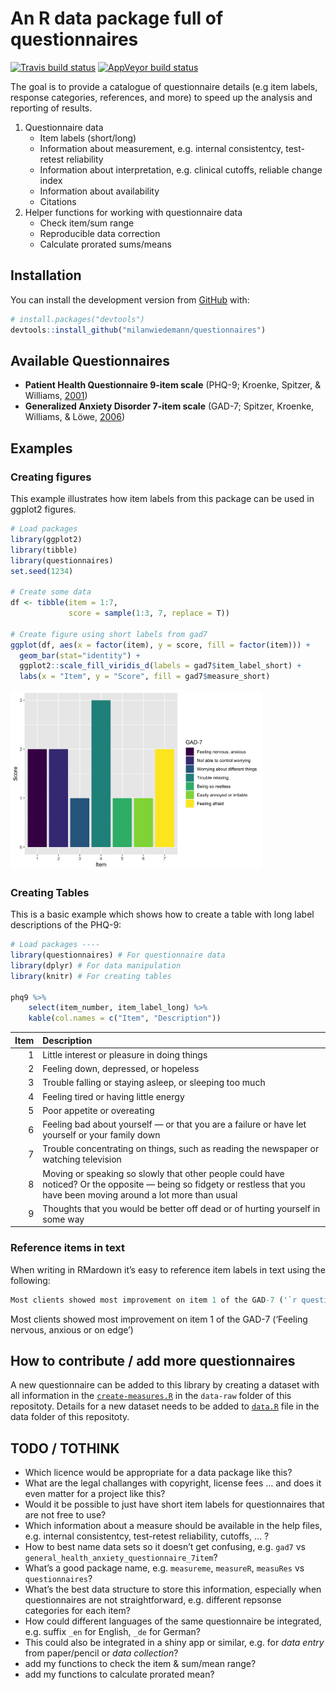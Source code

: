 
<!-- README.md is generated from README.Rmd. Please edit that file -->

# An R data package full of questionnaires

<!-- badges: start -->

[![Travis build
status](https://travis-ci.com/milanwiedemann/questionnaires.svg?branch=master)](https://travis-ci.com/milanwiedemann/questionnaires)
[![AppVeyor build
status](https://ci.appveyor.com/api/projects/status/github/milanwiedemann/questionnaires?branch=master&svg=true)](https://ci.appveyor.com/project/milanwiedemann/questionnaires)
<!-- badges: end -->

The goal is to provide a catalogue of questionnaire details (e.g item
labels, response categories, references, and more) to speed up the
analysis and reporting of results.

1.  Questionnaire data
      - Item labels (short/long)
      - Information about measurement, e.g. internal consistentcy,
        test-retest reliability
      - Information about interpretation, e.g. clinical cutoffs,
        reliable change index
      - Information about availability
      - Citations
2.  Helper functions for working with questionnaire data
      - Check item/sum range
      - Reproducible data correction
      - Calculate prorated sums/means

## Installation

You can install the development version from
[GitHub](https://github.com/milanwiedemann/questionnaires) with:

``` r
# install.packages("devtools")
devtools::install_github("milanwiedemann/questionnaires")
```

## Available Questionnaires

  - **Patient Health Questionnaire 9-item scale** (PHQ-9; Kroenke,
    Spitzer, & Williams,
    [2001](https://doi.org/10.1046/j.1525-1497.2001.016009606.x))
  - **Generalized Anxiety Disorder 7-item scale** (GAD-7; Spitzer,
    Kroenke, Williams, & Löwe,
    [2006](https://doi.org/10.1001/archinte.166.10.1092))

## Examples

### Creating figures

This example illustrates how item labels from this package can be used
in ggplot2 figures.

``` r
# Load packages
library(ggplot2)
library(tibble)
library(questionnaires)
set.seed(1234)

# Create some data
df <- tibble(item = 1:7,
             score = sample(1:3, 7, replace = T))

# Create figure using short labels from gad7
ggplot(df, aes(x = factor(item), y = score, fill = factor(item))) +
  geom_bar(stat="identity") +
  ggplot2::scale_fill_viridis_d(labels = gad7$item_label_short) +
  labs(x = "Item", y = "Score", fill = gad7$measure_short)
```

<img src="man/figures/README-unnamed-chunk-2-1.png" width="80%" />

### Creating Tables

This is a basic example which shows how to create a table with long
label descriptions of the PHQ-9:

``` r
# Load packages ----
library(questionnaires) # For questionnaire data
library(dplyr) # For data manipulation
library(knitr) # For creating tables

phq9 %>%
    select(item_number, item_label_long) %>% 
    kable(col.names = c("Item", "Description"))
```

| Item | Description                                                                                                                                                              |
| ---: | :----------------------------------------------------------------------------------------------------------------------------------------------------------------------- |
|    1 | Little interest or pleasure in doing things                                                                                                                              |
|    2 | Feeling down, depressed, or hopeless                                                                                                                                     |
|    3 | Trouble falling or staying asleep, or sleeping too much                                                                                                                  |
|    4 | Feeling tired or having little energy                                                                                                                                    |
|    5 | Poor appetite or overeating                                                                                                                                              |
|    6 | Feeling bad about yourself — or that you are a failure or have let yourself or your family down                                                                          |
|    7 | Trouble concentrating on things, such as reading the newspaper or watching television                                                                                    |
|    8 | Moving or speaking so slowly that other people could have noticed? Or the opposite — being so fidgety or restless that you have been moving around a lot more than usual |
|    9 | Thoughts that you would be better off dead or of hurting yourself in some way                                                                                            |

### Reference items in text

When writing in RMardown it’s easy to reference item labels in text
using the following:

``` r
Most clients showed most improvement on item 1 of the GAD-7 ('`r questionnaires::gad7[[1, "item_label_long"]]`')
```

Most clients showed most improvement on item 1 of the GAD-7 (‘Feeling
nervous, anxious or on edge’)

## How to contribute / add more questionnaires

A new questionnaire can be added to this library by creating a dataset
with all information in the
[`create-measures.R`](data-raw/create-measures.R) in the `data-raw`
folder of this repositoty. Details for a new dataset needs to be added
to [`data.R`](R/data.R) file in the data folder of this repositoty.

## TODO / TOTHINK

  - Which licence would be appropriate for a data package like this?
  - What are the legal challanges with copyright, license fees … and
    does it even matter for a project like this?
  - Would it be possible to just have short item labels for
    questionnaires that are not free to use?
  - Which information about a measure should be available in the help
    files, e.g. internal consistentcy, test-retest reliability, cutoffs,
    … ?
  - How to best name data sets so it doesn’t get confusing, e.g. `gad7`
    vs `general_health_anxiety_questionnaire_7item`?
  - What’s a good package name, e.g. `measureme`, `measureR`, `measuRes`
    vs `questionnaires`?
  - What’s the best data structure to store this information, especially
    when questionnaires are not straightforward, e.g. different repsonse
    categories for each item?
  - How could different languages of the same questionnaire be
    integrated, e.g. suffix `_en` for English, `_de` for German?
  - This could also be integrated in a shiny app or similar, e.g. for
    *data entry* from paper/pencil or *data collection*?
  - add my functions to check the item & sum/mean range?
  - add my functions to calculate prorated mean?

